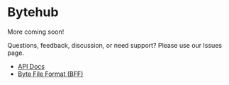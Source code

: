 # Bytehub

More coming soon! 

Questions, feedback, discussion, or need support? Please use our Issues page.

* [API Docs](./api.md)
* [Byte File Format (BFF)](./bff.md)
